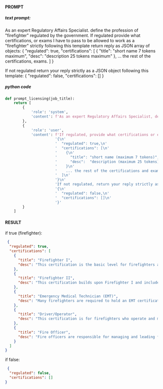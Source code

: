 #### PROMPT
##### text prompt:
 As an expert Regulatory Affairs Specialist. define the profession of "firefighter" regulated by the government.
If regulated provide what certifications, or exams I have to pass to be allowed to work as a "firefighter" strictly  following this template return reply as JSON array of objects:
{
  "regulated": true,
  "certifications": [
    {
      "title": "short name 7 tokens  maximum",
      "desc":  "description 25 tokens maximum"
    },
... the rest of the certifications, exams.
  ]
}

If not regulated return your reply strictly as a JSON object following this template:
{
"regulated": false,
"certifications": []
}

##### python code

``` python
def prompt_licensing(job_title):
    return [
        {
            'role': 'system',
            'content': f'As an expert Regulatory Affairs Specialist, define the profession of "{job_title}" regulated by the government.'
        },
        {
            'role': 'user',
            'content': f'If regulated, provide what certifications or exams I have to pass to be allowed to work as a "{job_title}" strictly following this template and return the reply as a JSON array of objects:\n'
                       '{\n'
                       '  "regulated": true,\n'
                       '  "certifications": [\n'
                       '    {\n'
                       '      "title": "short name (maximum 7 tokens)",\n'
                       '      "desc":  "description (maximum 25 tokens)"\n'
                       '    }\n'
                       '    ... the rest of the certifications and exams\n'
                       '  ]\n'
                       '}\n'
                       'If not regulated, return your reply strictly as a JSON object following this template:\n'
                       '{\n'
                       '  "regulated": false,\n'
                       '  "certifications": []\n'
                       '}'
        }
    ]
```
        
#### RESULT
if true (firefighter):
``` json
 {
  "regulated": true,
  "certifications": [
    {
      "title": "Firefighter I",
      "desc": "This certification is the basic level for firefighters and covers essential skills such as fire suppression, rescue operations, hazardous materials awareness, and emergency medical care."
    },
    {
      "title": "Firefighter II",
      "desc": "This certification builds upon Firefighter I and includes advanced skills in fire suppression, rescue techniques, hazardous materials operations, and incident command."
    },
    {
      "title": "Emergency Medical Technician (EMT)",
      "desc": "Many firefighters are required to hold an EMT certification to provide basic medical care at emergency scenes."
    },
    {
      "title": "Driver/Operator",
      "desc": "This certification is for firefighters who operate and maintain fire apparatus and equipment, ensuring their safe and effective use during emergency operations."
    },
    {
      "title": "Fire Officer",
      "desc": "Fire officers are responsible for managing and leading firefighting teams. This certification focuses on leadership, incident management, and administrative skills."
    }
  ]
}

```

if false:

``` json
 {
  "regulated": false,
  "certifications": []
}
```
